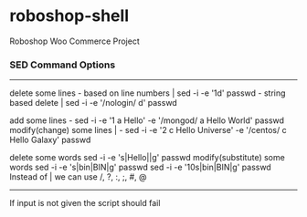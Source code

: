 # roboshop-shell
Roboshop Woo Commerce Project

### SED Command Options
---
delete some lines
    - based on line numbers
    |   sed -i -e '1d' passwd
    - string based delete
    |   sed -i -e '/nologin/ d' passwd

add some lines
    - sed -i -e '1 a Hello' -e '/mongod/ a Hello World' passwd
modify(change) some lines
|   - sed -i -e '2 c Hello Universe' -e '/centos/ c Hello Galaxy' passwd

delete some words
    sed -i -e 's|Hello||g' passwd
modify(substitute) some words
    sed -i -e 's|bin|BIN|g' passwd
    sed -i -e '10s|bin|BIN|g' passwd
Instead of | we can use /, ?, :, ;, #, @

---

If input is not given the script should fail
